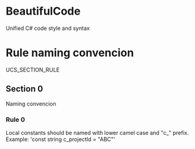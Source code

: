 # BeautifulCode
Unified C# code style and syntax

# Rule naming convencion
UCS_SECTION_RULE

## Section 0
Naming convencion

### Rule 0
Local constants should be named with lower camel case and "c_" prefix. Example: 'const string c_projectId = "ABC"'
